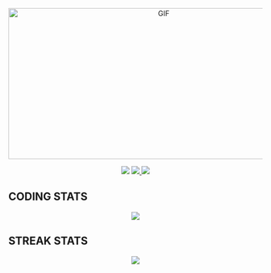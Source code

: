 <p align='center'>
    <img alt='GIF' src='https://github.com/mrhrifat/mrhrifat/blob/master/gifs/code.gif?raw=true' width='600' height='300' />
</p>

<p align='center'>
    <img src='https://visitor-badge-reloaded.herokuapp.com/badge?page_id=xurvan&logo=Github&style=for-the-badge&color=16a085'>
    <a href='https://stackoverflow.com/users/4155138/xurvan' target='_blank'>
        <img src='https://img.shields.io/badge/Stack_Overflow-FE7A16?style=for-the-badge&logo=stack-overflow&logoColor=white'/>
    </a>
    <a href='mailto:xurvan@gmail.com' target='_blank'>
        <img src='https://img.shields.io/badge/Gmail-D14836?style=for-the-badge&logo=gmail&logoColor=white'/>
    </a>
</p>

## **CODING STATS**
<p align = 'center'>
    <img src='https://github-readme-stats.vercel.app/api?username=xurvan&count_private=true&include_all_commits=true&show_icons=true&theme=gotham&hide_border=true&line_height=27'/>
    <!--<img src='https://github-readme-stats.vercel.app/api/top-langs/?username=xurvan&show_icons=true&hide=php,html,typescript,css,markdown,python&theme=gotham&line_height=27&hide_border=true'/>-->
</p>

## **STREAK STATS**
<p align = 'center'>
    <img src='https://github-readme-streak-stats.herokuapp.com/?user=xurvan&theme=gotham&hide_border=true'>
</p>
